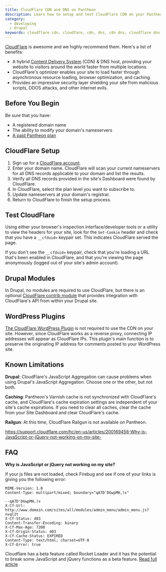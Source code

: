 ```yaml
---
title: CloudFlare CDN and DNS on Pantheon
description: Learn how to setup and test CloudFlare CDN on your Pantheon Drupal or WordPress site.
category:
  - developing
  - drupal
keywords: cloudflare cdn, cloudfare, cdn, dns, cdn dns, cloudflare dns, domains with cdns, configure cloudflare, configure cdn, dns host, security, performance
---
```

[CloudFlare](https://www.cloudflare.com) is awesome and we highly recommend them. Here's a list of benefits:

- A hybrid [Content Delivery System](/docs/articles/drupal/content-delivery-network-cdn-for-file-distribution/) (CDN) & DNS host, providing your website to visitors around the world faster from multiple locations.
- CloudFlare's optimizer enables your site to load faster through asynchronous resource loading, browser optimization, and caching.
- Provides an impressive security layer shielding your site from malicious scripts, DDOS attacks, and other internet evils.


## Before You Begin

Be sure that you have:

- A registered domain name
- The ability to modify your domain's nameservers
- [A paid Pantheon plan](/docs/articles/sites/settings/selecting-a-plan)

## CloudFlare Setup

1. Sign up for a [CloudFlare account](https://www.cloudflare.com/sign-up).
2. Enter your domain name. CloudFlare will scan your current nameservers for all DNS records applicable to your domain and list the results.
3. Verify all DNS records provided in the site's Dashboard were found by CloudFlare.
4. In CloudFlare, select the plan level you want to subscribe to.
5. Update nameservers at your domain's registrar.
6. Return to CloudFlare to finish the setup process.

## Test CloudFlare

Using either your browser's inspection interface/developer tools or a utility to view the headers for your site, look for the `Set-Cookie` header and check that you have a `__cfduid=` keypair set. This indicates CloudFlare served the page.

If you don't see the `__cfduid=` keypair, check that you're loading a URL that's been enabled in CloudFlare, and that you're viewing the page anonymously (logged out of your site's admin account).

## Drupal Modules

In Drupal, no modules are required to use CloudFlare, but there is an optional [CloudFlare contrib module](https://drupal.org/project/cloudflare) that provides integration with CloudFlare's API from within your Drupal site.

## WordPress Plugins

[The CloudFlare WordPress Plugin](https://wordpress.org/plugins/cloudflare/) is not required to use the CDN on your site. However, since CloudFlare works as a reverse proxy, connecting IP addresses will appear as CloudFlare IPs. This plugin's main function is to preserve the originating IP address for comments posted to your WordPress site.

## Known Limitations

**Drupal**: CloudFlare's JavaScript Aggregation can cause problems when using Drupal's JavaScript Aggregation. Choose one or the other, but not both.

**Caching**: Pantheon's Varnish cache is not synchronized with CloudFlare's cache, and CloudFlare's cache expiration settings are independent of your site's cache expirations. If you need to clear all caches, clear the cache from your Site Dashboard and clear CloudFlare's cache.

**Railgun**: At this time, CloudFlare Railgun is not available on Pantheon.

https://support.cloudflare.com/hc/en-us/articles/200169456-Why-is-JavaScript-or-jQuery-not-working-on-my-site-

## FAQ

**Why is JavaScript or jQuery not working on my site?**

If your js files are not loaded, check Firebug and see if one of your links is giving you the following error:

```
MIME-Version: 1.0
Content-Type: multipart/mixed; boundary="qA7D'DGwpMH,)x"

--qA7D'DGwpMH,)x
X-Cf-Url: http://www.domain.com/sites/all/modules/admin_menu/admin_menu.js?nvql2t
X-Cf-Status: 403
Content-Transfer-Encoding: binary
X-Cf-Max-Age: 7200
X-Cf-Origin-Status: 403
X-Cf-Cache-Status: EXPIRED
Content-Type: text/html; charset=UTF-8
X-Cf-Error: true
```

Cloudflare has a beta feature called Rocket Loader and it has the potential to break some JavaScript and jQuery functions as a beta feature. [Read full article](https://support.cloudflare.com/hc/en-us/articles/200169456-Why-is-JavaScript-or-jQuery-not-working-on-my-site-)
